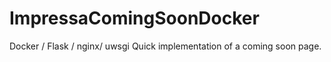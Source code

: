 # ImpressaComingSoonDocker
Docker / Flask / nginx/ uwsgi
Quick implementation of a coming soon page.